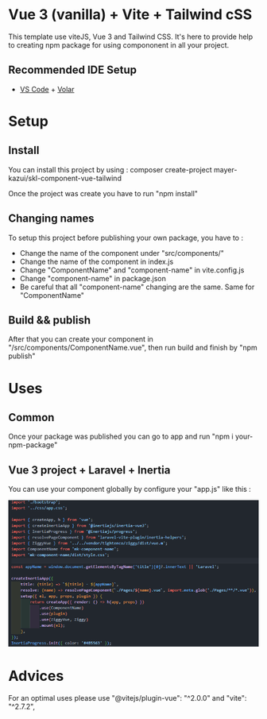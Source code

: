 # Vue 3 (vanilla) + Vite + Tailwind cSS

This template use viteJS, Vue 3 and Tailwind CSS. It's here to provide help to creating npm package for using compononent in all your project.

## Recommended IDE Setup

- [VS Code](https://code.visualstudio.com/) + [Volar](https://marketplace.visualstudio.com/items?itemName=Vue.volar)

# Setup
## Install

You can install this project by using : composer create-project mayer-kazui/skl-component-vue-tailwind

Once the project was create you have to run "npm install"

## Changing names

To setup this project before publishing your own package, you have to :
- Change the name of the component under "src/components/"
- Change the name of the component in index.js
- Change "ComponentName" and "component-name" in vite.config.js
- Change "component-name" in package.json
- Be careful that all "component-name" changing are the same. Same for "ComponentName"

## Build && publish

After that you can create your component in "/src/components/ComponentName.vue", then run build and finish by "npm publish"

# Uses
## Common

Once your package was published you can go to app and run "npm i your-npm-package"

## Vue 3 project + Laravel + Inertia

You can use your component globally by configure your "app.js" like this : 

![alt text](https://github.com/MayerKazui/skl-component-vue-vite-tailwind/blob/master/public/img/InertiaConfig.png?raw=true)

# Advices
For an optimal uses please use "@vitejs/plugin-vue": "^2.0.0" and "vite": "^2.7.2",
